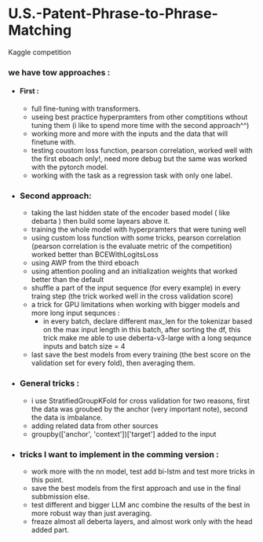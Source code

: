 # U.S.-Patent-Phrase-to-Phrase-Matching
Kaggle competition 


### we have tow approaches :
- #### First : 
    -  full fine-tuning with transformers.
    -  useing best practice hyperpramters from other comptitions wthout tuning them (i like to spend more time with the second approach^^) 
    -  working more and more with the inputs and the data that will finetune with.
    -  testing coustom loss function, pearson correlation, worked well with the first eboach only!, need more debug but the same was worked with the pytorch model.
    -  working with the task as a regression task with only one label.
- ### Second approach:
    -  taking the last hidden state of the encoder based model ( like debarta ) then build some layears above it.
    -  training the whole model with hyperpramters that were tuning well
    -  using custom loss function with some tricks, pearson correlation (pearson correlation is the evaluate metric of the competition) worked better than BCEWithLogitsLoss
    -  using AWP from the third eboach
    -  using attention pooling and an initialization weights that worked better than the default
    -  shuffle a part of the input sequence (for every example) in every traing step (the trick worked well in the cross validation score)
    -  a trick for GPU limitations when working with bigger models and more long input sequnces :
        -  in every batch, declare different max_len for the tokenizar based on the max input length in this batch, after sorting the df, this trick make me able to use deberta-v3-large with a long sequnce inputs and batch size = 4 
    -  last save the best models from every training (the best score on the validation set for every fold), then averaging them.
- ### General tricks :
    -  i use StratifiedGroupKFold for cross validation for two reasons, first the data was groubed by the anchor (very important note), second the data is imbalance.
    -  adding related data from other sources
    -  groupby(['anchor', 'context'])['target'] added to the input 
- ### tricks I want to implement in the comming version :
    -  work more with the nn model, test add bi-lstm and test more tricks in this point.
    -  save the best models from the first approach and use in the final subbmission else.
    -  test different and bigger LLM anc combine the results of the best in more robust way than just averaging.
    -  freaze almost all deberta layers, and almost work only with the head added part.
